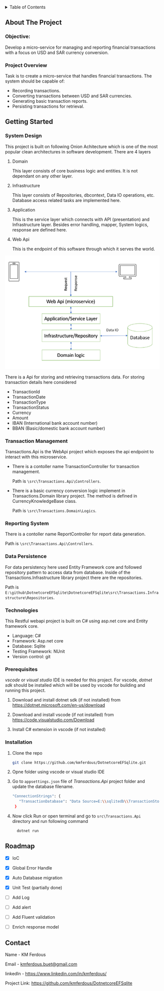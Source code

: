 <!-- Improved compatibility of back to top link: See: https://github.com/othneildrew/Best-README-Template/pull/73 -->
<a name="readme-top"></a>


<!-- TABLE OF CONTENTS -->
<details>
  <summary>Table of Contents</summary>
  <ol>
    <li>
      <a href="#about-the-project">About The Project</a>
      <ul>
        <li><a href="#objective">Objective</a></li>
        <li><a href="#project-overview">Project Overview</a></li>
      </ul>
    </li>
    <li>
      <a href="#getting-started">Getting Started</a>
      <ul>
        <li><a href="#system-design">System Design</a></li>
        <li><a href="#transaction-management">Transaction Management</a></li>
        <li><a href="#reporting-system">Reporting System</a></li>
        <li><a href="#data-persistence">Data Persistence</a></li>
        <li><a href="#technologies">Technologies</a></li>
        <li><a href="#prerequisites">Prerequisites</a></li>
        <li><a href="#installation">Installation</a></li>
      </ul>
    </li>
    <li><a href="#roadmap">Roadmap</a></li>
    <li><a href="#contact">Contact</a></li>
  </ol>
</details>



<!-- ABOUT THE PROJECT -->
## About The Project

### Objective: 
Develop a micro-service for managing and reporting financial transactions with a focus on USD and SAR currency conversion.

### Project Overview
Task is to create a micro-service that handles financial transactions. The system should be capable of:

* Recording transactions.
* Converting transactions between USD and SAR currencies.
* Generating basic transaction reports.
* Persisting transactions for retrieval.

<!-- GETTING STARTED -->
## Getting Started

### System Design
This project is built on following Onion Achitecture which is one of the most popular clean architectures in software development.
There are 4 layers

1. Domain
  
    This layer consists of core business logic and entities. It is not dependant on any other layer.

2. Infrastructure

    This layer consists of Repositories, dbcontext, Data IO operations, etc. Database access related tasks are implemented here.

3. Application

    This is the service layer which connects with API (presentation) and Infrastructure layer. Besides error handling, mapper, System logics, response are defined here.

4. Web Api

    This is the endpoint of this software through which it serves the world.

![Design diagram](design.png)

There is a Api for storing and retrieving transactions data. For storing transaction details here considered
* TransactionId
* TransactionDate
* TransactionType
* TransactionStatus
* Currency
* Amount
* IBAN (International bank account number)
* BBAN (Basic/domestic bank account number)



### Transaction Management

Transactions.Api is the WebApi project which exposes the api endpoint to interact with this microservice.

* There is a contoller name TransactionController for transaction management. 

  Path is `\src\Transactions.Api\Controllers`. 

* There is a basic currency conversion logic implement in Transactions.Domain library project. The method is defined in CurrencyKnowledgeBase class.

  Path is `\src\Transactions.Domain\Logics`.

### Reporting System

There is a contoller name ReportController for report data generation. 

Path is `\src\Transactions.Api\Controllers`.

### Data Persistence
For data persistency here used Entity Framework core and followed repository pattern to access data from database. Inside of the Transactions.Infrastructure library project there are the repositories.

Path is `E:\github\DotnetcoreEFSqlite\DotnetcoreEFSqlite\src\Transactions.Infrastructure\Repositories`.


### Technologies

This Restful webapi project is built on C# using asp.net core and Entity framework core.

* Language: C#
* Framework: Asp.net core
* Database: Sqlite
* Testing Framework: NUnit
* Version control: git


### Prerequisites

_vscode_ or _visual studio_ IDE is needed for this project. For vscode, _dotnet sdk_ should be installed which will be used by vscode for building and running this project. 

1. Download and install dotnet sdk (if not installed) from https://dotnet.microsoft.com/en-us/download

2. Download and install vscode (if not installed) from https://code.visualstudio.com/Download

3. Install C# extension in vscode (if not installed)

### Installation

1. Clone the repo
   ```sh
   git clone https://github.com/kmferdous/DotnetcoreEFSqlite.git
   ```
2. Opne folder using vscode or visual studio IDE
   
3. Go to `appsettings.json` file of _Transactions.Api_ project folder and update the database filename.
   ```sh
   "ConnectionStrings": {
      "TransactionDatabase": "Data Source=E:\\sqlitedb\\TransactionStore.db"
    }
   ```
4. Now click Run or open terminal and go to `src\Transactions.Api` directory and run following command
    ```sh
      dotnet run
    ```

## Roadmap
- [x] IoC
- [x] Global Error Handle
- [x] Auto Database migration
- [x] Unit Test (partially done)
- [ ] Add Log
- [ ] Add alert
- [ ] Add Fluent validation
- [ ] Enrich response model


<!-- CONTACT -->
## Contact

Name - KM Ferdous

Email - kmferdous.buet@gmail.com

linkedIn - https://www.linkedin.com/in/kmferdous/

Project Link: https://github.com/kmferdous/DotnetcoreEFSqlite
